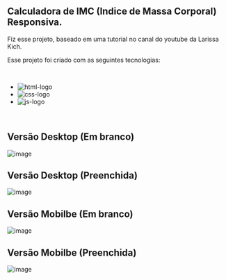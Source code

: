 <H2>Calculadora de IMC (Indice de Massa Corporal) Responsiva.</H2>
Fiz esse projeto, baseado em uma tutorial no canal do youtube da Larissa Kich. 

<br>

Esse projeto foi criado com as seguintes tecnologias: 

<br>

- <img src="https://img.shields.io/badge/HTML-239120?style=for-the-badge&logo=html5&logoColor=white" alt="html-logo"/>
- <img src="https://img.shields.io/badge/CSS-239120?&style=for-the-badge&logo=css3&logoColor=white" alt="css-logo"/>
- <img src="https://img.shields.io/badge/JavaScript-323330?style=for-the-badge&logo=javascript&logoColor=F7DF1E" alt="js-logo"/>

<br>

<h2> Versão Desktop (Em branco)</h2>

![image](https://github.com/Leo22341/calculadora-imc/assets/97641651/03ea13a4-9ce0-4061-b570-d26b15475b4d)

<h2> Versão Desktop (Preenchida)</h2>

![image](https://github.com/Leo22341/calculadora-imc/assets/97641651/ae90857b-ff6f-4038-8cc3-6f14b6f66a1d)



<h2>Versão Mobilbe (Em branco)</h2>

![image](https://github.com/Leo22341/calculadora-imc/assets/97641651/59b3f816-7b96-4b7b-a0db-2a1523886fc5)


<h2>Versão Mobilbe (Preenchida)</h2>

![image](https://github.com/Leo22341/calculadora-imc/assets/97641651/4d1df81a-04d6-4c03-811f-bc60198aecea)



